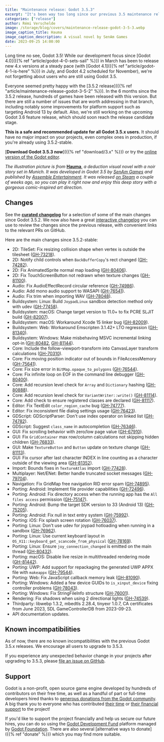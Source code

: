 ```yaml
---
title: "Maintenance release: Godot 3.5.3"
excerpt: "It's been way too long since our previous 3.5 maintenance release! This new Godot 3.5.3 fixes a number of important issues and adjusts to changing platform requirements."
categories: ["release"]
author: Rémi Verschelde
image: /storage/blog/covers/maintenance-release-godot-3-5-3.webp
image_caption_title: Hauma
image_caption_description: A visual novel by SenAm Games
date: 2023-09-25 14:00:00
---
```


Long time no see, Godot 3.5! While our development focus since [Godot 4.0]({{% ref "article/godot-4-0-sets-sail" %}}) in March has been to release new 4.x versions at a steady pace (with [Godot 4.1]({{% ref "article/godot-4-1-is-here" %}}) in July, and Godot 4.2 scheduled for November), we're not forgetting about users who are still using Godot 3.5.

Everyone seemed pretty happy with the [3.5.2 release]({{% ref "article/maintenance-release-godot-3-5-2" %}}). In the 6 months since the 3.5.2 release, hundreds of games have been released with this version. But there are still a number of issues that are worth addressing in that branch, including notably some improvements for platform support such as targeting Android 13 by default. Also, we're still working on the upcoming Godot 3.6 feature release, which should soon reach the release candidate stage.

**This is a safe and recommended update for all Godot 3.5.x users.** It should have no major impact on your projects, even complex ones in production, if you're already using 3.5.2-stable.

[**Download Godot 3.5.3 now**]({{% ref "download/3.x" %}}) or try the [online version of the Godot editor](https://editor.godotengine.org/3.5.3.stable/).

*The illustration picture is from* [**Hauma**](https://store.steampowered.com/app/1443470/Hauma__A_Detective_Noir_Story/), *a deduction visual novel with a noir story set in Munich. It was developed in Godot 3.5 by [SenAm Games](https://www.senam-games.com/) and published by [Assemble Entertainment](https://twitter.com/AssembleTeam). It was released [on Steam](https://store.steampowered.com/app/1443470/Hauma__A_Detective_Noir_Story/) a couple of weeks ago, so you can play it right now and enjoy this deep story with a gorgeous comic-inspired art direction.*

## Changes

See the [**curated changelog**](https://github.com/godotengine/godot/blob/3.5.3-stable/CHANGELOG.md) for a selection of some of the main changes since Godot 3.5.2. We now also have a great [interactive changelog](https://godotengine.github.io/godot-interactive-changelog/#3.5.3) you can use to review the changes since the previous release, with convenient links to the relevant PRs on GitHub.

Here are the main changes since 3.5.2-stable:

- 2D: TileSet: Fix resizing collision shape when vertex is outside the tilesheet ([GH-73218](https://github.com/godotengine/godot/pull/73218)).
- 2D: Notify child controls when `BackBufferCopy`'s rect changed ([GH-74282](https://github.com/godotengine/godot/pull/74282)).
- 2D: Fix AnimatedSprite normal map loading ([GH-80406](https://github.com/godotengine/godot/pull/80406)).
- 2D: Fix TouchScreenButton not redrawn when texture changes ([GH-81100](https://github.com/godotengine/godot/pull/81100)).
- Audio: Fix AudioEffectRecord circular reference ([GH-74986](https://github.com/godotengine/godot/pull/74986)).
- Audio: Add mono audio support to WASAPI ([GH-76541](https://github.com/godotengine/godot/pull/76541)).
- Audio: Fix trim when importing WAV ([GH-78048](https://github.com/godotengine/godot/pull/78048)).
- Buildsystem: Linux: Build `JoypadLinux` sandbox detection method only with udev ([GH-77458](https://github.com/godotengine/godot/pull/77458)).
- Buildsystem: macOS: Change target version to 11.0+ to fix PCRE SLJIT build ([GH-82007](https://github.com/godotengine/godot/pull/82007)).
- Buildsystem: macOS: Workaround Xcode 15 linker bug ([GH-82009](https://github.com/godotengine/godot/pull/82009)).
- Buildsystem: Web: Workaround Emscripten 3.1.42+ LTO regression ([GH-81340](https://github.com/godotengine/godot/pull/81340)).
- Buildsystem: Windows: Make misbehaving MSVC incremental linking opt-in ([GH-80482](https://github.com/godotengine/godot/pull/80482), [GH-81144](https://github.com/godotengine/godot/pull/81144)).
- Core: Include the follow-viewport-transform into CanvasLayer transform calculations ([GH-70310](https://github.com/godotengine/godot/pull/70310)).
- Core: Fix moving position indicator out of bounds in FileAccessMemory ([GH-75641](https://github.com/godotengine/godot/pull/75641)).
- Core: Fix size error in `BitMap.opaque_to_polygons` ([GH-76544](https://github.com/godotengine/godot/pull/76544)).
- Core: Fix infinite loop on EOF in the command line debugger ([GH-80400](https://github.com/godotengine/godot/pull/80400)).
- Core: Add recursion level check for `Array` and `Dictionary` hashing ([GH-80888](https://github.com/godotengine/godot/pull/80888)).
- Core: Add recursion level check for `VariantWriter::write()` ([GH-81114](https://github.com/godotengine/godot/pull/81114)).
- Core: Add check to ensure registered classes are declared ([GH-81117](https://github.com/godotengine/godot/pull/81117)).
- Editor: Fix TextEdit `color_region_cache` bug ([GH-74777](https://github.com/godotengine/godot/pull/74777)).
- Editor: Fix inconsistent file dialog settings usage ([GH-76423](https://github.com/godotengine/godot/pull/76423)).
- GDScript: GDScriptParser: Don't use index operator on linked list ([GH-74782](https://github.com/godotengine/godot/pull/74782)).
- GDScript: Suggest `class_name` in autocompletion ([GH-76346](https://github.com/godotengine/godot/pull/76346)).
- GUI: Fix scrolling behavior with zero/low page value ([GH-67910](https://github.com/godotengine/godot/pull/67910)).
- GUI: Fix `GridContainer` max row/column calculations not skipping hidden children ([GH-76833](https://github.com/godotengine/godot/pull/76833)).
- GUI: Make `TextureButton` and `Button` update on texture change ([GH-81113](https://github.com/godotengine/godot/pull/81113)).
- GUI: Fix cursor after last character INDEX in line counting as a character outside of the viewing area ([GH-81352](https://github.com/godotengine/godot/pull/81352)).
- Import: Bounds fixes in `TextureAtlas` import ([GH-77428](https://github.com/godotengine/godot/pull/77428)).
- Multiplayer: Net/ENet: Better handle truncated socket messages ([GH-79704](https://github.com/godotengine/godot/pull/79704)).
- Navigation: Fix GridMap free navigation RID error spam ([GH-74895](https://github.com/godotengine/godot/pull/74895)).
- Porting: Android: Implement file provider capabilities ([GH-72496](https://github.com/godotengine/godot/pull/72496)).
- Porting: Android: Fix directory access when the running app has the `All files access` permission ([GH-75147](https://github.com/godotengine/godot/pull/75147)).
- Porting: Android: Bump the target SDK version to 33 (Android 13) ([GH-75205](https://github.com/godotengine/godot/pull/75205)).
- Porting: Android: Fix null in text entry system ([GH-75992](https://github.com/godotengine/godot/pull/75992)).
- Porting: iOS: Fix splash screen rotation ([GH-76037](https://github.com/godotengine/godot/pull/76037)).
- Porting: Linux: Don't use udev for joypad hotloading when running in a sandbox ([GH-76962](https://github.com/godotengine/godot/pull/76962)).
- Porting: Linux: Use current keyboard layout in `OS_X11::keyboard_get_scancode_from_physical` ([GH-78169](https://github.com/godotengine/godot/pull/78169)).
- Porting: Linux: Ensure `joy_connection_changed` is emitted on the main thread ([GH-80432](https://github.com/godotengine/godot/pull/80432)).
- Porting: macOS: Disable live resize in multithreaded rendering mode ([GH-81442](https://github.com/godotengine/godot/pull/81442)).
- Porting: UWP: Add support for repackaging the generated UWP APPX file with `makeappx` ([GH-79544](https://github.com/godotengine/godot/pull/79544)).
- Porting: Web: Fix JavaScript callback memory leak ([GH-81090](https://github.com/godotengine/godot/pull/81090)).
- Porting: Windows: Added a few device GUIDs to `is_xinput_device` fixing controller problems ([GH-78043](https://github.com/godotengine/godot/pull/78043)).
- Porting: Windows: Fix StringFileInfo structure ([GH-76001](https://github.com/godotengine/godot/pull/76001)).
- Rendering: Fix shadows when using 2 directional lights ([GH-74539](https://github.com/godotengine/godot/pull/74539)).
- Thirdparty: libwebp 1.3.2, mbedtls 2.28.4, tinyexr 1.0.7, CA certificates from June 2023, SDL GameControllerDB from 2023-09-23.
- API documentation updates.

## Known incompatibilities

As of now, there are no known incompatibilities with the previous Godot 3.5.x releases. We encourage all users to upgrade to 3.5.3.

If you experience any unexpected behavior change in your projects after upgrading to 3.5.3, please [file an issue on GitHub](https://github.com/godotengine/godot/issues).

## Support

Godot is a non-profit, open source game engine developed by hundreds of contributors on their free time, as well as a handful of part or full-time developers hired thanks to [generous donations from the Godot community](https://fund.godotengine.org/). A big thank you to everyone who has contributed [their time](https://github.com/godotengine/godot/blob/master/AUTHORS.md) or [their financial support](https://github.com/godotengine/godot/blob/master/DONORS.md) to the project!

If you'd like to support the project financially and help us secure our future hires, you can do so using the [Godot Development Fund](https://fund.godotengine.org/) platform managed by [Godot Foundation](https://godot.foundation/). There are also several [alternative ways to donate]({{% ref "donate" %}}) which you may find more suitable.
